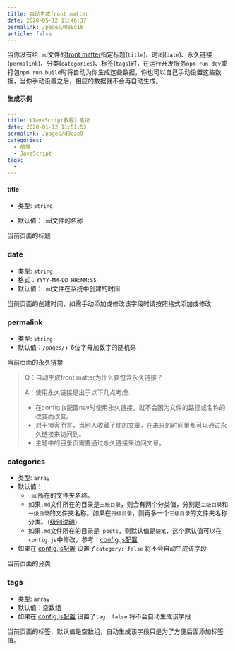 ```yaml
---
title: 自动生成front matter
date: 2020-05-12 11:46:37
permalink: /pages/088c16
article: false
---
```


当你没有给`.md`文件的[front matter](https://vuepress.vuejs.org/zh/guide/frontmatter.html)指定标题(`title`)、时间(`date`)、永久链接(`permalink`)、分类(`categories`)、标签(`tags`)时，在运行开发服务`npm run dev`或打包`npm run build`时将自动为你生成这些数据，你也可以自己手动设置这些数据，当你手动设置之后，相应的数据就不会再自动生成。



#### 生成示例

```yaml
---
title: 《JavaScript教程》笔记
date: 2020-01-12 11:51:53
permalink: /pages/d8cae9
categories:
  - 前端
  - JavaScript
tags:
  -
---
```

#### title

* 类型: `string`

* 默认值：`.md`文件的名称

当前页面的标题



### date
* 类型: `string`
* 格式：`YYYY-MM-DD HH:MM:SS`
* 默认值：`.md`文件在系统中创建的时间

当前页面的创建时间，如需手动添加或修改该字段时请按照格式添加或修改



### permalink
* 类型: `string`
* 默认值：`/pages/`+ 6位字母加数字的随机码

当前页面的永久链接

> Q：自动生成front matter为什么要包含永久链接？
>
> A：使用永久链接是出于以下几点考虑:
>
> * 在config.js配置nav时使用永久链接，就不会因为文件的路径或名称的改变而改变。
>* 对于博客而言，当别人收藏了你的文章，在未来的时间里都可以通过永久链接来访问到。
>* 主题中的目录页需要通过永久链接来访问文章。


### categories

* 类型: `array`
* 默认值：
  * `.md`所在的文件夹名称。
  * 如果`.md`文件所在的目录是`三级目录`，则会有两个分类值，分别是`二级目录`和`一级目录`的文件夹名称。如果在`四级目录`，则再多一个`三级目录`的文件夹名称分类。（[级别说明](/pages/33d574/#级别说明)）
  * 如果`.md`文件所在的目录是`_posts`，则默认值是`随笔`，这个默认值可以在`config.js`中修改，参考：[config.js配置](/pages/a20ce8/#碎片化博文默认分类值)
* 如果在 [config.js配置](/pages/a20ce8/#category) 设置了`category: false` 将不会自动生成该字段

当前页面的分类



### tags

* 类型: `array`
* 默认值：空数组
* 如果在 [config.js配置]() 设置了`tag: false` 将不会自动生成该字段

当前页面的标签，默认值是空数组，自动生成该字段只是为了方便后面添加标签值。
